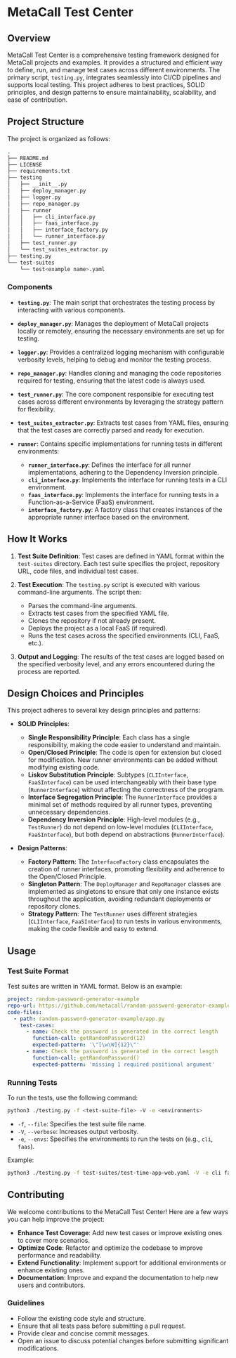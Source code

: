 # MetaCall Test Center

## Overview

MetaCall Test Center is a comprehensive testing framework designed for MetaCall projects and examples. It provides a structured and efficient way to define, run, and manage test cases across different environments. The primary script, `testing.py`, integrates seamlessly into CI/CD pipelines and supports local testing. This project adheres to best practices, SOLID principles, and design patterns to ensure maintainability, scalability, and ease of contribution.

## Project Structure

The project is organized as follows:

``` bash
.
├── README.md
├── LICENSE
├── requirements.txt
├── testing
│   ├── __init__.py
│   ├── deploy_manager.py
│   ├── logger.py
│   ├── repo_manager.py
│   ├── runner
│   │   ├── cli_interface.py
│   │   ├── faas_interface.py
│   │   ├── interface_factory.py
│   │   └── runner_interface.py
│   ├── test_runner.py
│   └── test_suites_extractor.py
├── testing.py
└── test-suites
    └── test<example name>.yaml  
```

### Components

- **`testing.py`**: The main script that orchestrates the testing process by interacting with various components.
  
- **`deploy_manager.py`**: Manages the deployment of MetaCall projects locally or remotely, ensuring the necessary environments are set up for testing.

- **`logger.py`**: Provides a centralized logging mechanism with configurable verbosity levels, helping to debug and monitor the testing process.

- **`repo_manager.py`**: Handles cloning and managing the code repositories required for testing, ensuring that the latest code is always used.

- **`test_runner.py`**: The core component responsible for executing test cases across different environments by leveraging the strategy pattern for flexibility.

- **`test_suites_extractor.py`**: Extracts test cases from YAML files, ensuring that the test cases are correctly parsed and ready for execution.

- **`runner`**: Contains specific implementations for running tests in different environments:
  - **`runner_interface.py`**: Defines the interface for all runner implementations, adhering to the Dependency Inversion principle.
  - **`cli_interface.py`**: Implements the interface for running tests in a CLI environment.
  - **`faas_interface.py`**: Implements the interface for running tests in a Function-as-a-Service (FaaS) environment.
  - **`interface_factory.py`**: A factory class that creates instances of the appropriate runner interface based on the environment.

## How It Works

1. **Test Suite Definition**: Test cases are defined in YAML format within the `test-suites` directory. Each test suite specifies the project, repository URL, code files, and individual test cases.

2. **Test Execution**: The `testing.py` script is executed with various command-line arguments. The script then:
   - Parses the command-line arguments.
   - Extracts test cases from the specified YAML file.
   - Clones the repository if not already present.
   - Deploys the project as a local FaaS (if required).
   - Runs the test cases across the specified environments (CLI, FaaS, etc.).

3. **Output and Logging**: The results of the test cases are logged based on the specified verbosity level, and any errors encountered during the process are reported.

## Design Choices and Principles

This project adheres to several key design principles and patterns:

- **SOLID Principles**:
  - **Single Responsibility Principle**: Each class has a single responsibility, making the code easier to understand and maintain.
  - **Open/Closed Principle**: The code is open for extension but closed for modification. New runner environments can be added without modifying existing code.
  - **Liskov Substitution Principle**: Subtypes (`CLIInterface`, `FaaSInterface`) can be used interchangeably with their base type (`RunnerInterface`) without affecting the correctness of the program.
  - **Interface Segregation Principle**: The `RunnerInterface` provides a minimal set of methods required by all runner types, preventing unnecessary dependencies.
  - **Dependency Inversion Principle**: High-level modules (e.g., `TestRunner`) do not depend on low-level modules (`CLIInterface`, `FaaSInterface`), but both depend on abstractions (`RunnerInterface`).

- **Design Patterns**:
  - **Factory Pattern**: The `InterfaceFactory` class encapsulates the creation of runner interfaces, promoting flexibility and adherence to the Open/Closed Principle.
  - **Singleton Pattern**: The `DeployManager` and `RepoManager` classes are implemented as singletons to ensure that only one instance exists throughout the application, avoiding redundant deployments or repository clones.
  - **Strategy Pattern**: The `TestRunner` uses different strategies (`CLIInterface`, `FaaSInterface`) to run tests in various environments, making the code flexible and easy to extend.

## Usage

### Test Suite Format

Test suites are written in YAML format. Below is an example:

```yaml
project: random-password-generator-example
repo-url: https://github.com/metacall/random-password-generator-example
code-files:
  - path: random-password-generator-example/app.py
    test-cases:
      - name: Check the password is generated in the correct length
        function-call: getRandomPassword(12)
        expected-pattern: '\"[\w\W]{12}\"'
      - name: Check the password is generated in the correct length
        function-call: getRandomPassword()
        expected-pattern: 'missing 1 required positional argument'
```

### Running Tests

To run the tests, use the following command:

```bash
python3 ./testing.py -f <test-suite-file> -V -e <environments>
```

- `-f`, `--file`: Specifies the test suite file name.
- `-V`, `--verbose`: Increases output verbosity.
- `-e`, `--envs`: Specifies the environments to run the tests on (e.g., `cli`, `faas`).

Example:

```bash
python3 ./testing.py -f test-suites/test-time-app-web.yaml -V -e cli faas
```

## Contributing

We welcome contributions to the MetaCall Test Center! Here are a few ways you can help improve the project:

- **Enhance Test Coverage**: Add new test cases or improve existing ones to cover more scenarios.
- **Optimize Code**: Refactor and optimize the codebase to improve performance and readability.
- **Extend Functionality**: Implement support for additional environments or enhance existing ones.
- **Documentation**: Improve and expand the documentation to help new users and contributors.

### Guidelines

- Follow the existing code style and structure.
- Ensure that all tests pass before submitting a pull request.
- Provide clear and concise commit messages.
- Open an issue to discuss potential changes before submitting significant modifications.

